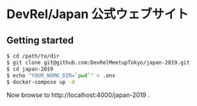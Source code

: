 # DevRel/Japan 公式ウェブサイト

## Getting started

```sh
$ cd /path/to/dir
$ git clone git@github.com:DevRelMeetupTokyo/japan-2019.git
$ cd japan-2019
$ echo "YOUR_WORK_DIR=`pwd`" > .env
$ docker-compose up -d
```

Now browse to http://localhost:4000/japan-2019 .